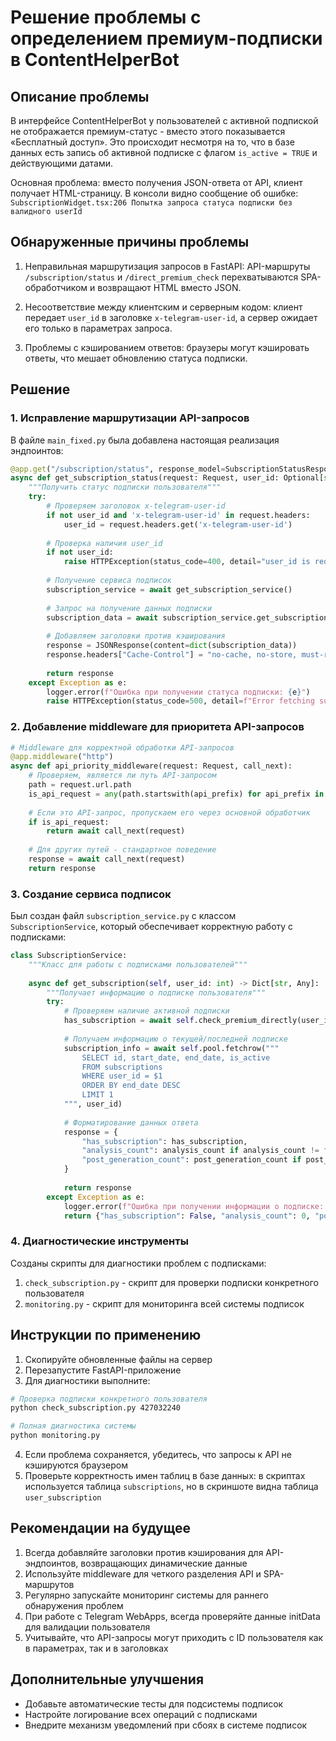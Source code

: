 # Решение проблемы с определением премиум-подписки в ContentHelperBot

## Описание проблемы

В интерфейсе ContentHelperBot у пользователей с активной подпиской не отображается премиум-статус - вместо этого показывается «Бесплатный доступ». Это происходит несмотря на то, что в базе данных есть запись об активной подписке с флагом `is_active = TRUE` и действующими датами.

Основная проблема: вместо получения JSON-ответа от API, клиент получает HTML-страницу. В консоли видно сообщение об ошибке:
`SubscriptionWidget.tsx:206 Попытка запроса статуса подписки без валидного userId`

## Обнаруженные причины проблемы

1. Неправильная маршрутизация запросов в FastAPI: API-маршруты `/subscription/status` и `/direct_premium_check` перехватываются SPA-обработчиком и возвращают HTML вместо JSON.

2. Несоответствие между клиентским и серверным кодом: клиент передает `user_id` в заголовке `x-telegram-user-id`, а сервер ожидает его только в параметрах запроса.

3. Проблемы с кэшированием ответов: браузеры могут кэшировать ответы, что мешает обновлению статуса подписки.

## Решение

### 1. Исправление маршрутизации API-запросов

В файле `main_fixed.py` была добавлена настоящая реализация эндпоинтов:

```python
@app.get("/subscription/status", response_model=SubscriptionStatusResponse)
async def get_subscription_status(request: Request, user_id: Optional[str] = None):
    """Получить статус подписки пользователя"""
    try:
        # Проверяем заголовок x-telegram-user-id
        if not user_id and 'x-telegram-user-id' in request.headers:
            user_id = request.headers.get('x-telegram-user-id')
            
        # Проверка наличия user_id
        if not user_id:
            raise HTTPException(status_code=400, detail="user_id is required")
            
        # Получение сервиса подписок
        subscription_service = await get_subscription_service()
        
        # Запрос на получение данных подписки
        subscription_data = await subscription_service.get_subscription(int(user_id))
        
        # Добавляем заголовки против кэширования
        response = JSONResponse(content=dict(subscription_data))
        response.headers["Cache-Control"] = "no-cache, no-store, must-revalidate"
        
        return response
    except Exception as e:
        logger.error(f"Ошибка при получении статуса подписки: {e}")
        raise HTTPException(status_code=500, detail=f"Error fetching subscription status: {str(e)}")
```

### 2. Добавление middleware для приоритета API-запросов

```python
# Middleware для корректной обработки API-запросов
@app.middleware("http")
async def api_priority_middleware(request: Request, call_next):
    # Проверяем, является ли путь API-запросом
    path = request.url.path
    is_api_request = any(path.startswith(api_prefix) for api_prefix in api_paths)
    
    # Если это API-запрос, пропускаем его через основной обработчик
    if is_api_request:
        return await call_next(request)
    
    # Для других путей - стандартное поведение
    response = await call_next(request)
    return response
```

### 3. Создание сервиса подписок

Был создан файл `subscription_service.py` с классом `SubscriptionService`, который обеспечивает корректную работу с подписками:

```python
class SubscriptionService:
    """Класс для работы с подписками пользователей"""
    
    async def get_subscription(self, user_id: int) -> Dict[str, Any]:
        """Получает информацию о подписке пользователя"""
        try:
            # Проверяем наличие активной подписки
            has_subscription = await self.check_premium_directly(user_id)
            
            # Получаем информацию о текущей/последней подписке
            subscription_info = await self.pool.fetchrow("""
                SELECT id, start_date, end_date, is_active 
                FROM subscriptions 
                WHERE user_id = $1 
                ORDER BY end_date DESC 
                LIMIT 1
            """, user_id)
            
            # Форматирование данных ответа
            response = {
                "has_subscription": has_subscription,
                "analysis_count": analysis_count if analysis_count != float('inf') else 9999,
                "post_generation_count": post_generation_count if post_generation_count != float('inf') else 9999
            }
            
            return response
        except Exception as e:
            logger.error(f"Ошибка при получении информации о подписке: {e}")
            return {"has_subscription": False, "analysis_count": 0, "post_generation_count": 0}
```

### 4. Диагностические инструменты

Созданы скрипты для диагностики проблем с подписками:

1. `check_subscription.py` - скрипт для проверки подписки конкретного пользователя
2. `monitoring.py` - скрипт для мониторинга всей системы подписок

## Инструкции по применению

1. Скопируйте обновленные файлы на сервер
2. Перезапустите FastAPI-приложение
3. Для диагностики выполните:

```bash
# Проверка подписки конкретного пользователя
python check_subscription.py 427032240

# Полная диагностика системы
python monitoring.py
```

4. Если проблема сохраняется, убедитесь, что запросы к API не кэшируются браузером
5. Проверьте корректность имен таблиц в базе данных: в скриптах используется таблица `subscriptions`, но в скриншоте видна таблица `user_subscription`

## Рекомендации на будущее

1. Всегда добавляйте заголовки против кэширования для API-эндпоинтов, возвращающих динамические данные
2. Используйте middleware для четкого разделения API и SPA-маршрутов
3. Регулярно запускайте мониторинг системы для раннего обнаружения проблем
4. При работе с Telegram WebApps, всегда проверяйте данные initData для валидации пользователя
5. Учитывайте, что API-запросы могут приходить с ID пользователя как в параметрах, так и в заголовках

## Дополнительные улучшения

- Добавьте автоматические тесты для подсистемы подписок
- Настройте логирование всех операций с подписками
- Внедрите механизм уведомлений при сбоях в системе подписок 